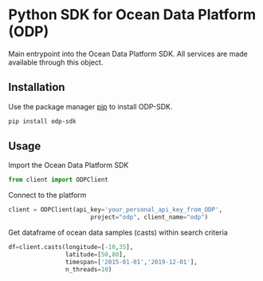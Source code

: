 # Python SDK for Ocean Data Platform (ODP)

Main entrypoint into the Ocean Data Platform SDK. All services are made available through this object.

## Installation

Use the package manager [pip](https://pip.pypa.io/en/stable/) to install ODP-SDK.

```bash
pip install odp-sdk
```

## Usage

Import the Ocean Data Platform SDK 
```python
from client import ODPClient
```
Connect to the platform
```python
client = ODPClient(api_key='your_personal_api_key_from_ODP',
                       project="odp", client_name="odp")
```
Get dataframe of ocean data samples (casts) within search criteria

```python
df=client.casts(longitude=[-10,35],
                latitude=[50,80],
                timespan=['2015-01-01','2019-12-01'],
                n_threads=10) 
```
